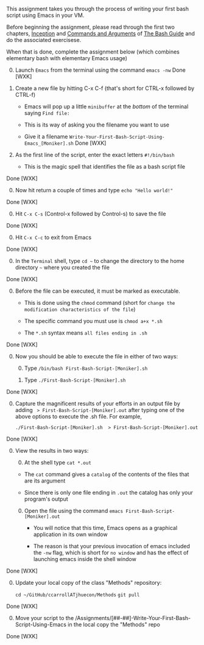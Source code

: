 
This assignment takes you through the process of writing your first bash script using Emacs in your VM.

Before beginning the assignment, please read through the first two chapters, [Inception](https://guide.bash.academy/inception/)
and [Commands and Arguments](https://guide.bash.academy/commands/) of [The Bash Guide](https://guide.bash.academy/) and
do the associated exercisese.

When that is done, complete the assignment below (which combines elementary bash with elementary Emacs usage)

0. Launch `Emacs` from the terminal using the command `emacs -nw` 
Done [WXK]

0. Create a new file by hitting C-x C-f (that's short for CTRL-x followed by CTRL-f)

   * Emacs will pop up a little `minibuffer` at the _bottom_ of the terminal saying `Find file:`

   * This is its way of asking you the filename you want to use

   * Give it a filename `Write-Your-First-Bash-Script-Using-Emacs_[Moniker].sh`
Done [WXK]

0. As the first line of the script, enter the exact letters `#!/bin/bash`

   * This is the magic spell that identifies the file as a bash script file

Done [WXK]

0. Now hit return a couple of times and type `echo "Hello world!"`

Done [WXK]

0. Hit `C-x C-s` (Control-x followed by Control-s) to save the file

Done [WXK]

0. Hit `C-x C-c` to exit from Emacs

Done [WXK]

0. In the `Terminal` shell, type `cd ~` to change the directory to the home directory `~` where you created the file

Done [WXK]

0. Before the file can be executed, it must be marked as executable.

   * This is done using the `chmod` command (short for `change the modification characteristics of the file`)

   * The specific command you must use is `chmod a+x *.sh`

   * The `*.sh` syntax means `all files ending in .sh`

Done [WXK]

0. Now you should be able to execute the file in either of two ways:

   0. Type `/bin/bash First-Bash-Script-[Moniker].sh`

   0. Type `./First-Bash-Script-[Moniker].sh`

Done [WXK]

0. Capture the magnificent results of your efforts in an output file by adding ` > First-Bash-Script-[Moniker].out` after typing one of the above options to execute the .sh file. For example,

   `./First-Bash-Script-[Moniker].sh  > First-Bash-Script-[Moniker].out`


Done [WXK]

0. View the results in two ways:

   0.  At the shell type `cat *.out`

      * The `cat` command gives a `catalog` of the contents of the files that are its argument

      * Since there is only one file ending in `.out` the catalog has only your program's output

   0. Open the file using the command `emacs First-Bash-Script-[Moniker].out`

      * You will notice that this time, Emacs opens as a graphical application in its own window

      * The reason is that your previous invocation of emacs included the `-nw` flag, which is short for `no window` and has the effect of launching emacs inside the shell window

Done [WXK]

0. Update your local copy of the class "Methods" repository:

    `cd ~/GitHub/ccarrollATjhuecon/Methods`
    `git pull`

Done [WXK]

0. Move your script to the /Assignments/[##-##]-Write-Your-First-Bash-Script-Using-Emacs in the
local copy the "Methods" repo

Done [WXK]
